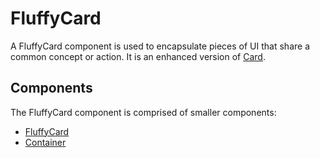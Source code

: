 # FluffyCard

A FluffyCard component is used to encapsulate pieces of UI that share a common concept or action. It is an enhanced version of [Card](../Card).

## Components

The FluffyCard component is comprised of smaller components:

* [FluffyCard](./docs/FluffyCard.md)
* [Container](./docs/Container.md)
